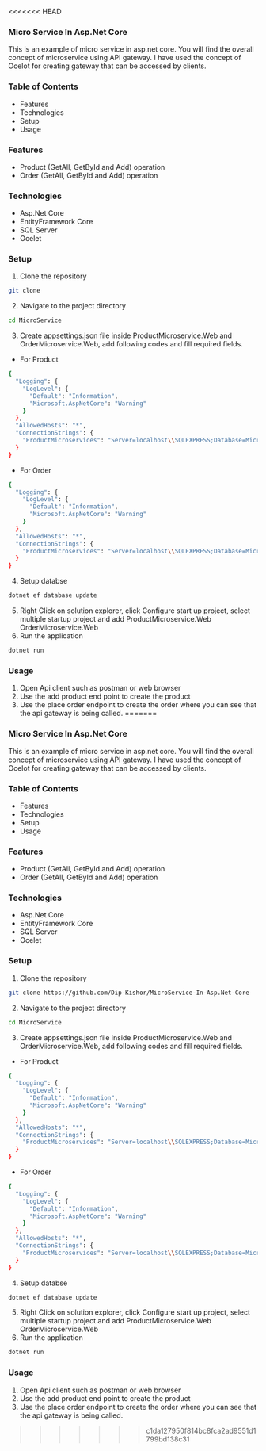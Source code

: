 <<<<<<< HEAD
### Micro Service In Asp.Net Core

This is an example of micro service in asp.net core. You will find the overall concept of microservice using API gateway. I have used the concept of Ocelot for creating gateway that can be accessed by clients.

### Table of Contents

- Features
- Technologies
- Setup
- Usage

### Features

- Product (GetAll, GetById and Add) operation
- Order (GetAll, GetById and Add) operation

### Technologies

- Asp.Net Core
- EntityFramework Core
- SQL Server
- Ocelet

### Setup

1. Clone the repository

```sh
git clone
```

2. Navigate to the project directory

```sh
cd MicroService
```

3. Create appsettings.json file inside ProductMicroservice.Web and OrderMicroservice.Web, add following codes and fill required fields.

- For Product

```sh
{
  "Logging": {
    "LogLevel": {
      "Default": "Information",
      "Microsoft.AspNetCore": "Warning"
    }
  },
  "AllowedHosts": "*",
  "ConnectionStrings": {
    "ProductMicroservices": "Server=localhost\\SQLEXPRESS;Database=MicroService_Db_Product;user=your_username;password=your_password;connect timeout=500;TrustServerCertificate=True;"
  }
}
```

- For Order

```sh
{
  "Logging": {
    "LogLevel": {
      "Default": "Information",
      "Microsoft.AspNetCore": "Warning"
    }
  },
  "AllowedHosts": "*",
  "ConnectionStrings": {
    "ProductMicroservices": "Server=localhost\\SQLEXPRESS;Database=MicroService_Db_Order;user=your_username;password=your_password;connect timeout=500;TrustServerCertificate=True;"
  }
}
```

4. Setup databse

```sh
dotnet ef database update
```

5. Right Click on solution explorer, click Configure start up project, select multiple startup project and add ProductMicroservice.Web OrderMicroservice.Web
6. Run the application

```sh
dotnet run
```

### Usage

1. Open Api client such as postman or web browser
2. Use the add product end point to create the product
3. Use the place order endpoint to create the order where you can see that the api gateway is being called.
=======
### Micro Service In Asp.Net Core

This is an example of micro service in asp.net core. You will find the overall concept of microservice using API gateway. I have used the concept of Ocelot for creating gateway that can be accessed by clients.

### Table of Contents

- Features
- Technologies
- Setup
- Usage

### Features

- Product (GetAll, GetById and Add) operation
- Order (GetAll, GetById and Add) operation

### Technologies

- Asp.Net Core
- EntityFramework Core
- SQL Server
- Ocelet

### Setup

1. Clone the repository

```sh
git clone https://github.com/Dip-Kishor/MicroService-In-Asp.Net-Core
```

2. Navigate to the project directory

```sh
cd MicroService
```

3. Create appsettings.json file inside ProductMicroservice.Web and OrderMicroservice.Web, add following codes and fill required fields.

- For Product

```sh
{
  "Logging": {
    "LogLevel": {
      "Default": "Information",
      "Microsoft.AspNetCore": "Warning"
    }
  },
  "AllowedHosts": "*",
  "ConnectionStrings": {
    "ProductMicroservices": "Server=localhost\\SQLEXPRESS;Database=MicroService_Db_Product;user=your_username;password=your_password;connect timeout=500;TrustServerCertificate=True;"
  }
}
```

- For Order

```sh
{
  "Logging": {
    "LogLevel": {
      "Default": "Information",
      "Microsoft.AspNetCore": "Warning"
    }
  },
  "AllowedHosts": "*",
  "ConnectionStrings": {
    "ProductMicroservices": "Server=localhost\\SQLEXPRESS;Database=MicroService_Db_Order;user=your_username;password=your_password;connect timeout=500;TrustServerCertificate=True;"
  }
}
```

4. Setup databse

```sh
dotnet ef database update
```

5. Right Click on solution explorer, click Configure start up project, select multiple startup project and add ProductMicroservice.Web OrderMicroservice.Web
6. Run the application

```sh
dotnet run
```

### Usage

1. Open Api client such as postman or web browser
2. Use the add product end point to create the product
3. Use the place order endpoint to create the order where you can see that the api gateway is being called.
>>>>>>> c1da127950f814bc8fca2ad9551d1799bd138c31
